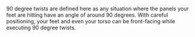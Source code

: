 90 degree twists are defined here as any situation where the panels your feet are hitting have an angle of around 90 degrees. With careful positioning, your feet and even your torso can be front-facing while executing 90 degree twists.